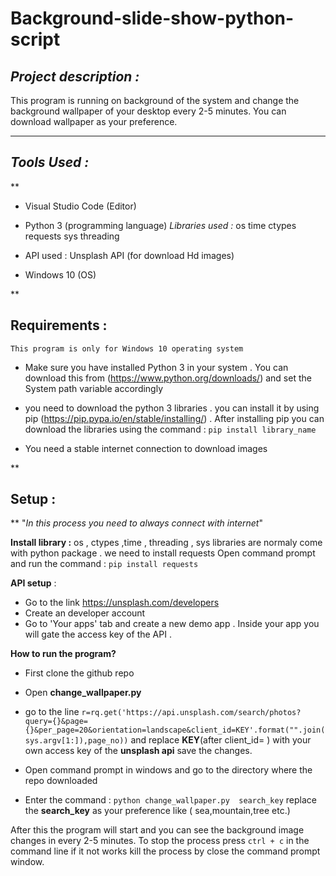 # Background-slide-show-python-script




## *Project description :*

  This program is running on background of the system and change the background wallpaper of your  desktop every 2-5 minutes. You can download wallpaper as your preference.

***

## *Tools Used :*

**
		

 - Visual Studio Code (Editor)
 - Python 3 (programming language)
		*Libraries used :* 
							 os
							 time
							 ctypes
							 requests 
							 sys
							 threading
		
 - API used :  Unsplash API (for download Hd images)

 - Windows 10 (OS)

**

## Requirements :

	This program is only for Windows 10 operating system

 - Make sure you have installed Python 3 in your system . You can
   download this from (https://www.python.org/downloads/) and set the System path variable accordingly
   

 - you need to download the python 3 libraries . you can install it by using  pip (https://pip.pypa.io/en/stable/installing/) .
After installing pip you can download the libraries using the command : `pip install library_name`

 - You need a stable internet connection to download images

**

## Setup :

**
"*In this process you need to always connect with internet*"

**Install library :**  os , ctypes ,time , threading , sys libraries are normaly come with python package . we need to install requests 
	Open command prompt and run the command : 
	`pip install requests`
	

 **API setup** :
 
 - Go to the link https://unsplash.com/developers
 - Create an developer account 
 - Go to  'Your apps' tab and create a new demo app . Inside your app you will gate the access key of the API . 
 

 

 **How to run the program?**
 

 - First clone the github repo
 - Open **change_wallpaper.py** 
 - go to the line `r=rq.get('https://api.unsplash.com/search/photos?query={}&page={}&per_page=20&orientation=landscape&client_id=KEY'.format("".join(sys.argv[1:]),page_no))`
 and replace **KEY**(after client_id= ) with your own access key of the **unsplash api**  save the changes.
 
 - Open command prompt in windows and go to the directory where the repo downloaded
 - Enter the command : `python change_wallpaper.py  search_key` replace the **search_key** as your preference like ( sea,mountain,tree etc.) 

After this the program will start and you can see the  background image changes in every 2-5 minutes.
To stop the process press `ctrl + c` in the command line if it not works kill the process by close the command prompt window.


 
    

   
                      

